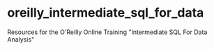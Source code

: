 # oreilly_intermediate_sql_for_data
Resources for the O'Reilly Online Training "Intermediate SQL For Data Analysis" 
